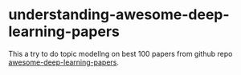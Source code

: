 # understanding-awesome-deep-learning-papers
This a try to do topic modellng on best 100 papers from github repo [awesome-deep-learning-papers](https://github.com/terryum/awesome-deep-learning-papers).
